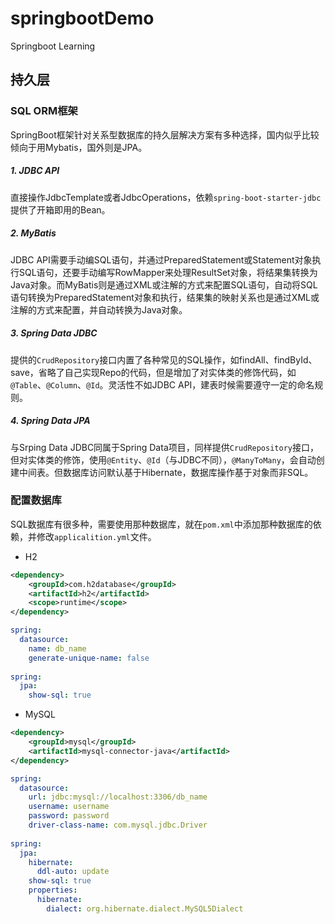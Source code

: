 # springbootDemo
Springboot Learning



## 持久层

### SQL ORM框架

SpringBoot框架针对关系型数据库的持久层解决方案有多种选择，国内似乎比较倾向于用Mybatis，国外则是JPA。

##### 1. JDBC API

直接操作JdbcTemplate或者JdbcOperations，依赖`spring-boot-starter-jdbc`提供了开箱即用的Bean。

##### 2. MyBatis

JDBC API需要手动编SQL语句，并通过PreparedStatement或Statement对象执行SQL语句，还要手动编写RowMapper来处理ResultSet对象，将结果集转换为Java对象。而MyBatis则是通过XML或注解的方式来配置SQL语句，自动将SQL语句转换为PreparedStatement对象和执行，结果集的映射关系也是通过XML或注解的方式来配置，并自动转换为Java对象。

##### 3. Spring Data JDBC

提供的`CrudRepository`接口内置了各种常见的SQL操作，如findAll、findById、save，省略了自己实现Repo的代码，但是增加了对实体类的修饰代码，如`@Table`、`@Column`、`@Id`。灵活性不如JDBC API，建表时候需要遵守一定的命名规则。

##### 4. Spring Data JPA

与Srping Data JDBC同属于Spring Data项目，同样提供`CrudRepository`接口，但对实体类的修饰，使用`@Entity`、`@Id`（与JDBC不同），`@ManyToMany`，会自动创建中间表。但数据库访问默认基于Hibernate，数据库操作基于对象而非SQL。

### 配置数据库

SQL数据库有很多种，需要使用那种数据库，就在`pom.xml`中添加那种数据库的依赖，并修改`applicalition.yml`文件。

- H2

```pom.xml
<dependency>
    <groupId>com.h2database</groupId>
    <artifactId>h2</artifactId>
    <scope>runtime</scope>
</dependency>
```

```application.yml
spring:
  datasource:
    name: db_name
    generate-unique-name: false
    
spring:
  jpa:
    show-sql: true
```

- MySQL

```pom.xml
<dependency>
    <groupId>mysql</groupId>
    <artifactId>mysql-connector-java</artifactId>
</dependency>
```

```application.yml
spring:
  datasource:
    url: jdbc:mysql://localhost:3306/db_name
    username: username
    password: password
    driver-class-name: com.mysql.jdbc.Driver
    
spring:
  jpa:
    hibernate:
      ddl-auto: update
    show-sql: true
    properties:
      hibernate:
        dialect: org.hibernate.dialect.MySQL5Dialect
```

